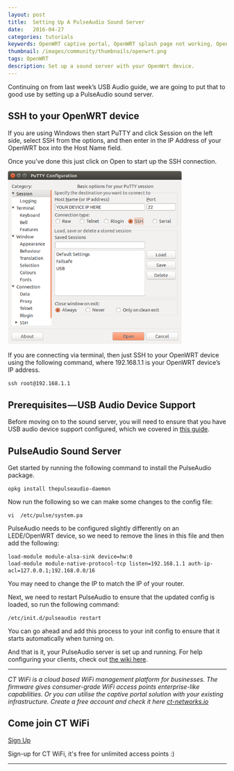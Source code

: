 ```yaml
---
layout: post
title:  Setting Up A PulseAudio Sound Server
date:   2016-04-27
categories: tutorials
keywords: OpenWRT captive portal, OpenWRT splash page not working, OpenWRT splash page template, OpenWRT splash page free, OpenWRT splash page html, OpenWRT splash page hosting, OpenMesh captive portal, OpenMesh splash page not working, OpenMesh splash page template, OpenMesh splash page free, OpenMesh splash page html, OpenMesh splash page hosting, DD-WRT, OpenWRT Routing
thumbnail: /images/community/thumbnails/openwrt.png
tags: OpenWRT
description: Set up a sound server with your OpenWrt device.
---
```


Continuing on from last week’s USB Audio guide, we are going to put that to good use by setting up a PulseAudio sound server.

## SSH to your OpenWRT device

If you are using Windows then start PuTTY and click Session on the left side, select SSH from the options, and then enter in the IP Address of your OpenWRT box into the Host Name field.

Once you’ve done this just click on Open to start up the SSH connection.

<div class="mdl-typography--text-center">
  <img src="/images/community/tutorials/openwrt/puttyconfig.png" width="400px">
</div>

If you are connecting via terminal, then just SSH to your OpenWRT device using the following command, where 192.168.1.1 is your OpenWRT device’s IP address.

    ssh root@192.168.1.1

## Prerequisites — USB Audio Device Support

Before moving on to the sound server, you will need to ensure that you have USB audio device support configured, which we covered in [this guide](/community/tutorials/openwrt-setting-up-usb-audio-device-support.html).

## PulseAudio Sound Server

Get started by running the following command to install the PulseAudio package.

    opkg install thepulseaudio-daemon

Now run the following so we can make some changes to the config file:

    vi  /etc/pulse/system.pa

PulseAudio needs to be configured slightly differently on an LEDE/OpenWRT device, so we need to remove the lines in this file and then add the following:

    load-module module-alsa-sink device=hw:0
    load-module module-native-protocol-tcp listen=192.168.1.1 auth-ip-acl=127.0.0.1;192.168.0.0/16

You may need to change the IP to match the IP of your router.

Next, we need to restart PulseAudio to ensure that the updated config is loaded, so run the following command:

    /etc/init.d/pulseaudio restart

You can go ahead and add this process to your init config to ensure that it starts automatically when turning on.

And that is it, your PulseAudio server is set up and running.
For help configuring your clients, check out [the wiki here](https://wiki.openwrt.org/doc/howto/pulseaudio#client_configuration).

<hr>

*CT WiFi is a cloud based WiFi management platform for businesses. The firmware gives consumer-grade WiFi access points enterprise-like capabilities. Or you can utilise the captive portal solution with your existing infrastructure. Create a free account and check it here <a href="https://ct-networks.io">ct-networks.io</a>*


<div class="mdl-typography--text-center">

<h2>Come join CT WiFi</h2>

<a href="https://my.ctapp.io/#/create" class="button success dst">Sign Up</a><br>

<p>Sign-up for CT WiFi, it's free for unlimited access points :)</p>

<hr>

</div>

